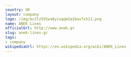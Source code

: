 ```yaml
---
country: GR
layout: company
logo: /img/mc2lz591wa8yiuqqm2q1bav7ch11.png
name: ANEK Lines
officialUrl: http://www.anek.gr
slug: anek-lines-gr
tags:
- company
wikipediaUrl: https://en.wikipedia.org/wiki/ANEK_Lines
---
```

